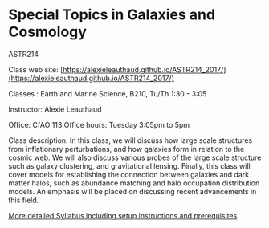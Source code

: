 # Special Topics in Galaxies and Cosmology

ASTR214

Class web site: [https://alexieleauthaud.github.io/ASTR214_2017/](https://alexieleauthaud.github.io/ASTR214_2017/)

Classes : Earth and Marine Science, B210, Tu/Th 1:30 - 3:05 

Instructor: Alexie Leauthaud

Office: CfAO 113
Office hours: Tuesday 3:05pm to 5pm

Class description: In this class, we will discuss how large scale structures from inflationary perturbations, and how galaxies form in relation to the cosmic web. We will also discuss various probes of the large scale structure such as galaxy clustering, and gravitational lensing. Finally, this class will cover models for establishing the connection between galaxies and dark matter halos, such as abundance matching and halo occupation distribution models. An emphasis will be placed on discussing recent advancements in this field.

[More detailed Syllabus including setup instructions and prerequisites](https://www.dropbox.com/s/wywnralf8u4y4ed/syllabus_ASTR214_2017.pdf?dl=0)
